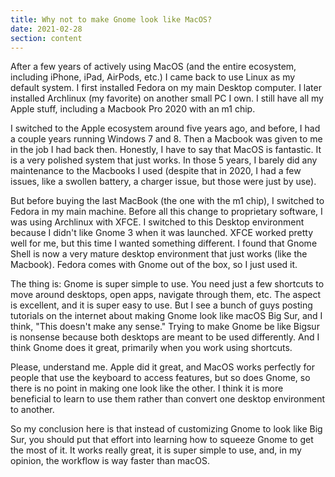 ```yaml
--- 
title: Why not to make Gnome look like MacOS?
date: 2021-02-28
section: content
--- 
```


After a few years of actively using MacOS (and the entire ecosystem, including iPhone, iPad, AirPods, etc.) I came back to use Linux as my default system. I first installed Fedora on my main Desktop computer. I later installed Archlinux (my favorite) on another small PC I own. I still have all my Apple stuff, including a Macbook Pro 2020 with an m1 chip. 

I switched to the Apple ecosystem around five years ago, and before, I had a couple years running Windows 7 and 8. Then a Macbook was given to me in the job I had back then. Honestly, I have to say that MacOS is fantastic. It is a very polished system that just works. In those 5 years, I barely did any maintenance to the Macbooks I used (despite that in 2020, I had a few issues, like a swollen battery, a charger issue, but those were just by use). 

But before buying the last MacBook (the one with the m1 chip), I switched to Fedora in my main machine. Before all this change to proprietary software, I was using Archlinux with XFCE. I switched to this Desktop environment because I didn't like Gnome 3 when it was launched. XFCE worked pretty well for me, but this time I wanted something different. I found that Gnome Shell is now a very mature desktop environment that just works (like the Macbook). Fedora comes with Gnome out of the box, so I just used it. 

The thing is: Gnome is super simple to use. You need just a few shortcuts to move around desktops, open apps, navigate through them, etc. The aspect is excellent, and it is super easy to use. But I see a bunch of guys posting tutorials on the internet about making Gnome look like macOS Big Sur, and I think, "This doesn't make any sense." Trying to make Gnome be like Bigsur is nonsense because both desktops are meant to be used differently. And I think Gnome does it great, primarily when you work using shortcuts. 

Please, understand me. Apple did it great, and MacOS works perfectly for people that use the keyboard to access features, but so does Gnome, so there is no point in making one look like the other. I think it is more beneficial to learn to use them rather than convert one desktop environment to another.

So my conclusion here is that instead of customizing Gnome to look like Big Sur, you should put that effort into learning how to squeeze Gnome to get the most of it. It works really great, it is super simple to use, and, in my opinion, the workflow is way faster than macOS. 